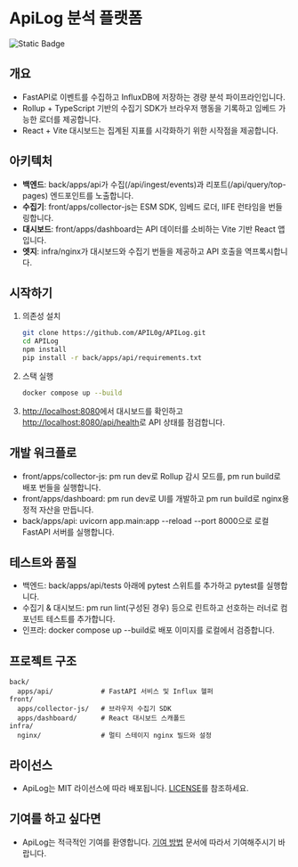 ﻿# ApiLog 분석 플랫폼

![Static Badge](https://img.shields.io/badge/license-MIT-green)


## 개요
- FastAPI로 이벤트를 수집하고 InfluxDB에 저장하는 경량 분석 파이프라인입니다.
- Rollup + TypeScript 기반의 수집기 SDK가 브라우저 행동을 기록하고 임베드 가능한 로더를 제공합니다.
- React + Vite 대시보드는 집계된 지표를 시각화하기 위한 시작점을 제공합니다.

## 아키텍처
- **백엔드**: back/apps/api가 수집(/api/ingest/events)과 리포트(/api/query/top-pages) 엔드포인트를 노출합니다.
- **수집기**: front/apps/collector-js는 ESM SDK, 임베드 로더, IIFE 런타임을 번들링합니다.
- **대시보드**: front/apps/dashboard는 API 데이터를 소비하는 Vite 기반 React 앱입니다.
- **엣지**: infra/nginx가 대시보드와 수집기 번들을 제공하고 API 호출을 역프록시합니다.

## 시작하기
1. 의존성 설치
   ```bash
   git clone https://github.com/APIL0g/APILog.git
   cd APILog
   npm install
   pip install -r back/apps/api/requirements.txt
   ```
2. 스택 실행
   ```bash
   docker compose up --build
   ```
3. <http://localhost:8080>에서 대시보드를 확인하고 <http://localhost:8080/api/health>로 API 상태를 점검합니다.

## 개발 워크플로
- front/apps/collector-js: 
pm run dev로 Rollup 감시 모드를, 
pm run build로 배포 번들을 실행합니다.
- front/apps/dashboard: 
pm run dev로 UI를 개발하고 
pm run build로 nginx용 정적 자산을 만듭니다.
- back/apps/api: uvicorn app.main:app --reload --port 8000으로 로컬 FastAPI 서버를 실행합니다.

## 테스트와 품질
- 백엔드: back/apps/api/tests 아래에 pytest 스위트를 추가하고 pytest를 실행합니다.
- 수집기 & 대시보드: 
pm run lint(구성된 경우) 등으로 린트하고 선호하는 러너로 컴포넌트 테스트를 추가합니다.
- 인프라: docker compose up --build로 배포 이미지를 로컬에서 검증합니다.

## 프로젝트 구조
```
back/
  apps/api/            # FastAPI 서비스 및 Influx 헬퍼
front/
  apps/collector-js/   # 브라우저 수집기 SDK
  apps/dashboard/      # React 대시보드 스캐폴드
infra/
  nginx/               # 멀티 스테이지 nginx 빌드와 설정
```

## 라이선스
- ApiLog는 MIT 라이선스에 따라 배포됩니다. [LICENSE](LICENSE)를 참조하세요.

## 기여를 하고 싶다면
- ApiLog는 적극적인 기여를 환영합니다. [기여 방법](CONTRIBUTING.ko.md) 문서에 따라서 기여해주시기 바랍니다.